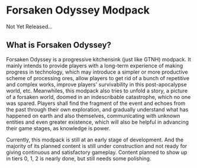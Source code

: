 # Forsaken Odyssey Modpack

Not Yet Released...

## What is Forsaken Odyssey?

Forsaken Odyssey is a progressive kitchensink (just like GTNH) modpack. It mainly intends to provide players with a long-term experience of making progress in technology, which may introduce a simpler or more productive scheme of processing ores, allow players to get rid of a bunch of repetitive and complex works, improve players' survivability in this post-apocalypse world, etc. Meanwhiles, this modpack also tries to unfold a story, a picture of a forsaken world, doomed in an indescribable catastrophe, which no one was spared. Players shall find the fragment of the event and echoes from the past through their own exploration, and gradually understand what has happened on earth and also themselves, communicating with unknown entities and even greater existence, which will also be helpful in advancing their game stages, as knowledge is power.

Currently, this modpack is still at an early stage of development. And the majority of its planned content is still under construction and not ready for giving continuous and satisfactory gameplay. Content planned to show up in tiers 0, 1, 2 is nearly done, but still needs some polishing.
